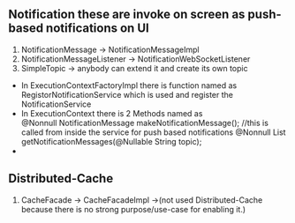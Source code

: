 ## Notification these are invoke on screen as push-based notifications on UI

1. NotificationMessage -> NotificationMessageImpl
2. NotificationMessageListener -> NotificationWebSocketListener
3. SimpleTopic -> anybody can extend it and create its own topic <NotificationMessageImpl> 

- In ExecutionContextFactoryImpl there is function named as RegistorNotificationService which is used and register the NotificationService
- In ExecutionContext there is 2 Methods named as  
    @Nonnull NotificationMessage makeNotificationMessage(); //this is called from inside the service for push based notifications
    @Nonnull List<NotificationMessage> getNotificationMessages(@Nullable String topic);
-

  
  
  
## Distributed-Cache

1. CacheFacade -> CacheFacadeImpl ->(not used Distributed-Cache because there is no strong purpose/use-case for enabling it.)

